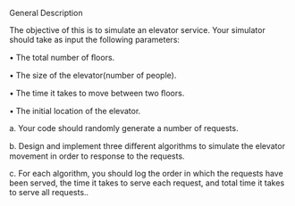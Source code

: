 General Description

The objective of this is to simulate an elevator service. Your simulator should take as input the following parameters:

• The total number of ﬂoors.

• The size of the elevator(number of people).

• The time it takes to move between two ﬂoors.

• The initial location of the elevator.

a. Your code should randomly generate a number of requests.

b. Design and implement three diﬀerent algorithms to simulate the elevator movement in order to response to the requests.

c. For each algorithm, you should log the order in which the requests have been served, the time it takes to serve each request, and total time it takes to serve all requests..
